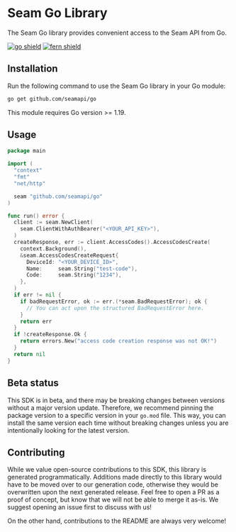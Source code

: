 # Seam Go Library

The Seam Go library provides convenient access to the Seam API from Go.

[![go shield](https://img.shields.io/badge/go-docs-blue)](https://pkg.go.dev/github.com/seamapi/go)
[![fern shield](https://img.shields.io/badge/%F0%9F%8C%BF-SDK%20generated%20by%20Fern-brightgreen)](https://github.com/fern-api/fern)

## Installation

Run the following command to use the Seam Go library in your Go module:

```sh
go get github.com/seamapi/go
```

This module requires Go version >= 1.19.

## Usage

```go
package main

import (
  "context"
  "fmt"
  "net/http"

  seam "github.com/seamapi/go"
)

func run() error {
  client := seam.NewClient(
    seam.ClientWithAuthBearer("<YOUR_API_KEY>"),
  )
  createResponse, err := client.AccessCodes().AccessCodesCreate(
    context.Background(),
    &seam.AccessCodesCreateRequest{
      DeviceId: "<YOUR_DEVICE_ID>",
      Name:     seam.String("test-code"),
      Code:     seam.String("1234"),
    },
  )
  if err != nil {
    if badRequestError, ok := err.(*seam.BadRequestError); ok {
      // You can act upon the structured BadRequestError here.
    }
    return err
  }
  if !createResponse.Ok {
    return errors.New("access code creation response was not OK!")
  }
  return nil
}
```

## Beta status

This SDK is in beta, and there may be breaking changes between versions without a major version update.
Therefore, we recommend pinning the package version to a specific version in your `go.mod` file. This way,
you can install the same version each time without breaking changes unless you are intentionally looking
for the latest version.

## Contributing

While we value open-source contributions to this SDK, this library is generated programmatically. Additions
made directly to this library would have to be moved over to our generation code, otherwise they would be
overwritten upon the next generated release. Feel free to open a PR as a proof of concept, but know that we
will not be able to merge it as-is. We suggest opening an issue first to discuss with us!

On the other hand, contributions to the README are always very welcome!
